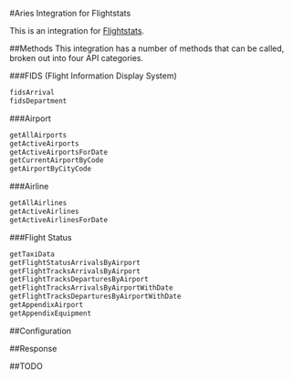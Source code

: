 #Aries Integration for Flightstats

This is an integration for [Flightstats](https://developer.flightstats.com/).

##Methods
This integration has a number of methods that can be called, broken out into four API categories.

###FIDS (Flight Information Display System)
```javascript
fidsArrival
fidsDepartment
```

###Airport
```javascript
getAllAirports
getActiveAirports
getActiveAirportsForDate
getCurrentAirportByCode
getAirportByCityCode
```

###Airline
```javascript
getAllAirlines
getActiveAirlines
getActiveAirlinesForDate
```

###Flight Status
```javascript
getTaxiData
getFlightStatusArrivalsByAirport
getFlightTracksArrivalsByAirport
getFlightTracksDeparturesByAirport
getFlightTracksArrivalsByAirportWithDate
getFlightTracksDeparturesByAirportWithDate
getAppendixAirport
getAppendixEquipment
```


##Configuration

##Response

##TODO